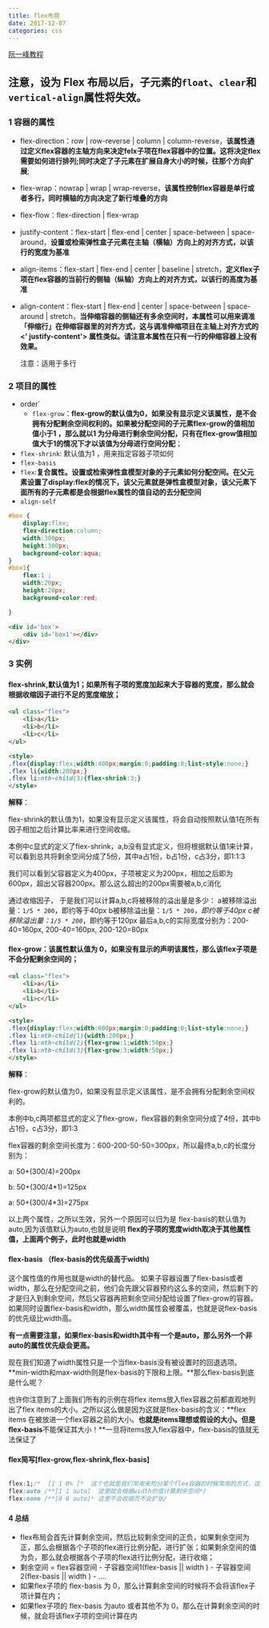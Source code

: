 ```yaml
---
title: flex布局
date: 2017-12-07 
categories: css
---
```


[阮一峰教程](http://www.ruanyifeng.com/blog/2015/07/flex-grammar.html)

## 注意，设为 Flex 布局以后，子元素的`float`、`clear`和`vertical-align`属性将失效。 

### 1 容器的属性

- flex-direction：row | row-reverse | column | column-reverse，**该属性通过定义flex容器的主轴方向来决定felx子项在flex容器中的位置。这将决定flex需要如何进行排列;同时决定了子元素在扩展自身大小的时候，往那个方向扩展**;

- flex-wrap：nowrap | wrap | wrap-reverse，**该属性控制flex容器是单行或者多行，同时横轴的方向决定了新行堆叠的方向**

- flex-flow：flex-direction |  flex-wrap

- justify-content：flex-start | flex-end | center | space-between | space-around，**设置或检索弹性盒子元素在主轴（横轴）方向上的对齐方式，以该行的宽度为基准**

- align-items：flex-start | flex-end | center | baseline | stretch，**定义flex子项在flex容器的当前行的侧轴（纵轴）方向上的对齐方式，以该行的高度为基准**

- align-content：flex-start | flex-end | center | space-between | space-around | stretch，**当伸缩容器的侧轴还有多余空间时，本属性可以用来调准「伸缩行」在伸缩容器里的对齐方式，这与调准伸缩项目在主轴上对齐方式的 <' justify-content'> 属性类似。请注意本属性在只有一行的伸缩容器上没有效果。**

  注意：适用于多行

### 2 项目的属性

- order`
  - `flex-grow`：**flex-grow的默认值为0，如果没有显示定义该属性，是不会拥有分配剩余空间权利的。如果被分配空间的子元素flex-grow的值相加值小于1 ，那么就以1 为分母进行剩余空间分配，只有在flex-grow值相加值大于1的情况下才以该值为分母进行空间分配**；
- `flex-shrink`: 默认值为1 ，用来指定容器子项如何
- `flex-basis`
- `flex`:**复合属性。设置或检索弹性盒模型对象的子元素如何分配空间。在父元素设置了display:flex的情况下，该父元素就是弹性盒模型对象，该父元素下面所有的子元素都是会根据flex属性的值自动的去分配空间**
- `align-self`

```css
#box {
    display:flex;
    flex-direction:column;
    width:300px;
    height:300px;
    background-color:aqua;
}
#box1{
    flex:1 ;
    width:20px;
    height:20px;
    background-color:red;

}
```

```html
<div id='box'>
    <div id='box1'></div>
</div>
```

### 3 实例

#### flex-shrink,默认值为1；如果所有子项的宽度加起来大于容器的宽度，那么就会根据收缩因子进行不足的宽度缩放；

```html
<ul class="flex">
    <li>a</li>
    <li>b</li>
    <li>c</li>
</ul>

<style>
.flex{display:flex;width:400px;margin:0;padding:0;list-style:none;}
.flex li{width:200px;}
.flex li:nth-child(3){flex-shrink:3;}
</style>

```

**解释**：

flex-shrink的默认值为1，如果没有显示定义该属性，将会自动按照默认值1在所有因子相加之后计算比率来进行空间收缩。

本例中c显式的定义了flex-shrink，a,b没有显式定义，但将根据默认值1来计算，可以看到总共将剩余空间分成了5份，其中a占1份，b占1份，c占3分，即1:1:3

我们可以看到父容器定义为400px，子项被定义为200px，相加之后即为600px，超出父容器200px。那么这么超出的200px需要被a,b,c消化

通过收缩因子，
于是我们可以计算a,b,c将被移除的溢出量是多少：
a被移除溢出量：`1/5 * 200`，即约等于40px
b被移除溢出量：`1/5 * 200`*，即约等于40px
c被移除溢出量：`1/5 * 200`*，即约等于120px
最后a,b,c的实际宽度分别为：200-40=160px, 200-40=160px, 200-120=80px

#### flex-grow：该属性默认值为 0，如果没有显示的声明该属性，那么该flex子项是不会分配剩余空间的；

```html
<ul class="flex">
    <li>a</li>
    <li>b</li>
    <li>c</li>
</ul>

<style>
.flex{display:flex;width:600px;margin:0;padding:0;list-style:none;}
.flex li:nth-child(1){width:200px;}
.flex li:nth-child(2){flex-grow:1;width:50px;}
.flex li:nth-child(3){flex-grow:3;width:50px;}
</style>

```

 **解释**：

flex-grow的默认值为0，如果没有显示定义该属性，是不会拥有分配剩余空间权利的。

本例中b,c两项都显式的定义了flex-grow，flex容器的剩余空间分成了4份，其中b占1份，c占3分，即1:3

flex容器的剩余空间长度为：600-200-50-50=300px，所以最终a,b,c的长度分别为：

a: 50+(300/4)=200px

b: 50+(300/4*1)=125px

a: 50+(300/4*3)=275px

 以上两个属性，之所以生效，另外一个原因可以归为是 flex-basis的默认值为 auto,因为该值默认为auto,也就是说明 **flex的子项的宽度width取决于其他属性值，上面两个例子，此时也就是width**

#### flex-basis （flex-basis的优先级高于width)

这个属性值的作用也就是width的替代品。 如果子容器设置了flex-basis或者width，那么在分配空间之前，他们会先跟父容器预约这么多的空间，然后剩下的才是归入到剩余空间，然后父容器再把剩余空间分配给设置了flex-grow的容器。 如果同时设置flex-basis和width，那么width属性会被覆盖，也就是说flex-basis的优先级比width高。

**有一点需要注意，如果flex-basis和width其中有一个是auto，那么另外一个非auto的属性优先级会更高。**

现在我们知道了width属性只是一个当flex-basis没有被设置时的回退选项。**min-width和max-width则是flex-basis的下限和上限。**那么flex-basis到底是什么呢？

也许你注意到了上面我们所有的示例在将flex items放入flex容器之前都直观地列出了flex items的大小。之所以这么做是因为这就是flex-basis的含义：**flex items 在被放进一个flex容器之前的大小。**也就是items理想或假设的大小。但是flex-basis**不能保证其大小！**一旦将items放入flex容器中，flex-basis的值就无法保证了

#### flex简写[flex-grow,flex-shrink,flex-basis]

```css

flex:1;/*  [1 1 0% ]*  这个也就是我们常用来均分某个flex容器的时候常用的方式，这里的剩余空间就是整个flex容器的宽度*/
flex:auto /**[1 1 auto]  这里就会根据width的值计算剩余空间*/ 
flex:none /**[0 0 auto]* 这里不会收缩页不会扩张/
```

#### 4 总结

* flex布局会首先计算剩余空间，然后比较剩余空间的正负，如果剩余空间为正，那么会根据各个子项的flex进行比例分配，进行扩张；如果剩余空间的值为负，那么就会根据各个子项的flex进行比例分配，进行收缩；
* 剩余空间 = flex容器空间 - 子容器空间1(flex-basis || width ) - 子容器空间2(flex-basis || width ) - ....
* 如果flex子项的 flex-basis 为 0，那么计算剩余空间的时候将不会将该flex子项计算在内；
* 如果flex子项的 flex-basis 为auto 或者其他不为 0，那么在计算剩余空间的时候，就会将该flex子项的空间计算在内